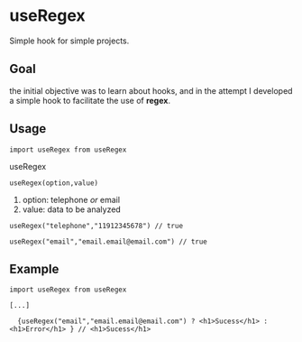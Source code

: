 # useRegex
Simple hook for simple projects.

## Goal

the initial objective was to learn about hooks, and in the attempt I developed a simple hook to facilitate the use of **regex**.

## Usage

```
import useRegex from useRegex
```

useRegex

```
useRegex(option,value)
```

1. option: telephone _or_ email
2. value: data to be analyzed

```
useRegex("telephone","11912345678") // true
```
```
useRegex("email","email.email@email.com") // true
```

## Example

```
import useRegex from useRegex

[...]

  {useRegex("email","email.email@email.com") ? <h1>Sucess</h1> : <h1>Error</h1> } // <h1>Sucess</h1>

```


